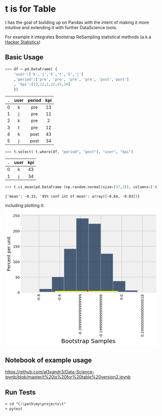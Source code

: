 
# t is for Table

t has the goal of building up on Pandas with the intent of making it more intuitive and extending it with further DataScience tools. 

For example it integrates Bootstrap ReSampling statistical methods (a.k.a [Hacker Statistics](https://speakerdeck.com/jakevdp/statistics-for-hackers))


## Basic Usage

```python
>>> df = pd.DataFrame( {
    'user':['k','j','k','t','k','j']
    ,'period':['pre', 'pre', 'pre', 'pre', 'post','post'] 
    , 'kpi':[13,12,2,12,43,34]
    })
```

**.** |**user**|**period**|**kpi**
:-----:|:-----:|:-----:|:-----:
0|k|pre|13
1|j|pre|12
2|k|pre|2
3|t|pre|12
4|k|post|43
5|j|post|34


```python
>>> t.select( t.where(df, "period", "post"), "user", "kpi")
```
**.** |**user**|**kpi**
:-----:|:-----:|:-----:
0|k|43
1|j|34



```python
>>> t.ci_mean(pd.DataFrame (np.random.normal(size=(37,2)), columns=['A', 'B']), 'A')
```
    {'mean': -0.33, '95% conf int of mean': array([-0.64, -0.03])}

including plotting it:

![ci_mean](docs/ci_mean.png)


## Notebook of example usage

https://github.com/al3xandr3/Data-Science-ipynb/blob/master/t%20is%20for%20table%20version2.ipynb


## Run Tests

    > cd "C:\path\my\projects\t"
    > pytest